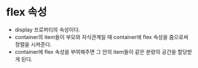 # flex 속성

- display 프로퍼티의 속성이다.
- container의 item들이 부모와 자식관계일 때 container에 flex 속성을 줌으로써 정렬을 시켜준다.
- container에 flex 속성을 부여해주면 그 안의 item들이 같은 분량의 공간을 할당받게 된다.